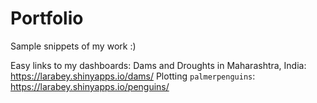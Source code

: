 # Portfolio

Sample snippets of my work :)

Easy links to my dashboards: 
Dams and Droughts in Maharashtra, India: https://larabey.shinyapps.io/dams/
Plotting `palmerpenguins`: https://larabey.shinyapps.io/penguins/
